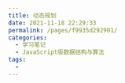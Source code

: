 ```yaml
---
title: 动态规划
date: 2021-11-18 22:29:33
permalink: /pages/f9935d292901/
categories:
  - 学习笔记
  - JavaScript版数据结构与算法
tags:
  - 
---
```

